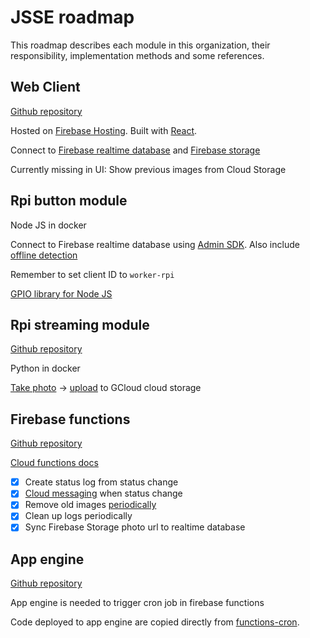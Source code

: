 # JSSE roadmap
This roadmap describes each module in this organization, their responsibility, implementation
methods and some references.

## Web Client
[Github repository](https://github.com/jsse-2017-ph23/web-frontend)

Hosted on [Firebase Hosting]. Built with [React].

Connect to [Firebase realtime database] and [Firebase storage]

Currently missing in UI: Show previous images from Cloud Storage

[Firebase Hosting]: https://firebase.google.com/docs/hosting/
[React]: https://facebook.github.io/react/
[Firebase realtime database]: https://firebase.google.com/docs/database/
[Firebase storage]: https://firebase.google.com/docs/storage/web/download-files

## Rpi button module
Node JS in docker

Connect to Firebase realtime database using [Admin SDK]. Also include [offline detection]

Remember to set client ID to `worker-rpi`

[GPIO library for Node JS]

[Admin SDK]: https://firebase.google.com/docs/database/admin/start
[offline detection]: https://firebase.google.com/docs/database/web/offline-capabilities
[GPIO library for Node JS]: https://github.com/fivdi/onoff

## Rpi streaming module
[Github repository](https://github.com/jsse-2017-ph23/rpi-streaming)

Python in docker

[Take photo] -> [upload] to GCloud cloud storage

[Take photo]: http://picamera.readthedocs.io/en/release-1.13/recipes1.html
[upload]: https://cloud.google.com/storage/docs/object-basics#storage-upload-object-python

## Firebase functions
[Github repository](https://github.com/jsse-2017-ph23/firebase-functions)

[Cloud functions docs]
 - [x] Create status log from status change
 - [x] [Cloud messaging] when status change 
 - [x] Remove old images [periodically]
 - [x] Clean up logs periodically
 - [x] Sync Firebase Storage photo url to realtime database

[Cloud functions docs]: https://firebase.google.com/docs/functions/
[Cloud messaging]: https://firebase.google.com/docs/cloud-messaging/admin/send-messages
[periodically]: https://firebase.googleblog.com/2017/03/how-to-schedule-cron-jobs-with-cloud.html

## App engine
[Github repository](https://github.com/jsse-2017-ph23/app-engine)

App engine is needed to trigger cron job in firebase functions

Code deployed to app engine are copied directly from [functions-cron].

[functions-cron]: https://github.com/firebase/functions-cron